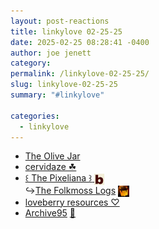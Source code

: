 ```yaml
---
layout: post-reactions
title: 𝚕𝚒𝚗𝚔𝚢𝚕𝚘𝚟𝚎 𝟶𝟸-𝟸𝟻-𝟸𝟻
date: 2025-02-25 08:28:41 -0400
author: joe jenett
category: 
permalink: /linkylove-02-25-25/
slug: linkylove-02-25-25
summary: "#𝚕𝚒𝚗𝚔𝚢𝚕𝚘𝚟𝚎"

categories:
  - linkylove
---
```

<ul class="linkylove">
	<li><a title="Olive" href="https://theolivejar.neocities.org/">The Olive Jar</a></li>
	<li><a title="cervidaze" href="https://cervidaze.me/">cervidaze ☘</a></li>
	<li><a title="by folkmoss" href="https://pixeliana.neocities.org/">꒰ The Pixeliana ꒱</a><a href="https://bulltown.neocities.org/" title="originally shared at bulltown"> <img src="/images/b-via.png" height="18" alt="bulltown" style="vertical-align:middle;"></a><br>&#8618;<a title="The Folkmoss Logs" href="https://folkmoss.bearblog.dev/">The Folkmoss Logs</a>  <a href="https://pinboard.in/u:ramblinggit" title="thx Brad!"><img src="/images/brad.png" width="18" height="18" alt="thx Brad!" style="vertical-align:middle;"></a></li>
	<li><a title="June (junebug)" href="https://loveberry.nekoweb.org/">loveberry resources ♡</a></li>
	<li><a title="Wumbo" href="https://archive95.net/">Archive95</a> <a title="source" href="https://pinboard.in/u:roger">📌</a></li>
</ul>
<a style="display:none;" href="https://brid.gy/publish/mastodon"><small>(cross-posted to mastodon)</small></a>